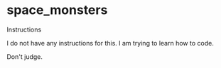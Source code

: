 # space_monsters
Instructions

I do not have any instructions for this. I am trying to learn how to code.

Don't judge. 
